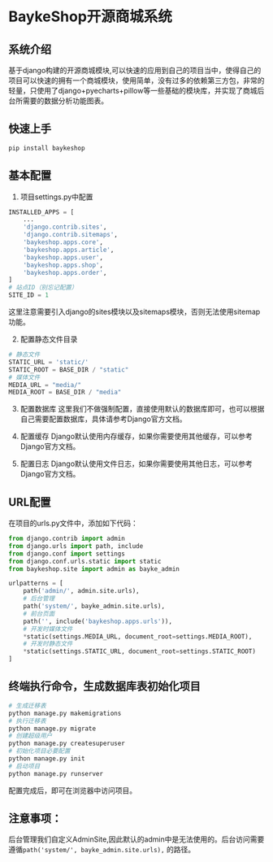 # BaykeShop开源商城系统

## 系统介绍
基于django构建的开源商城模块,可以快速的应用到自己的项目当中，使得自己的项目可以快速的拥有一个商城模块，使用简单，没有过多的依赖第三方包，非常的轻量，只使用了django+pyecharts+pillow等一些基础的模块库，并实现了商城后台所需要的数据分析功能图表。

## 快速上手

```bash
pip install baykeshop
```

## 基本配置
1. 项目settings.py中配置
```python
INSTALLED_APPS = [
    ...
    'django.contrib.sites',
    'django.contrib.sitemaps',
    'baykeshop.apps.core',
    'baykeshop.apps.article',
    'baykeshop.apps.user',
    'baykeshop.apps.shop',
    'baykeshop.apps.order',
]
# 站点ID（别忘记配置）
SITE_ID = 1
```
这里注意需要引入django的sites模块以及sitemaps模块，否则无法使用sitemap功能。

2. 配置静态文件目录
```python
# 静态文件
STATIC_URL = 'static/'
STATIC_ROOT = BASE_DIR / "static"
# 媒体文件
MEDIA_URL = "media/"
MEDIA_ROOT = BASE_DIR / "media"
```

3. 配置数据库
这里我们不做强制配置，直接使用默认的数据库即可，也可以根据自己需要配置数据库，具体请参考Django官方文档。

4. 配置缓存
Django默认使用内存缓存，如果你需要使用其他缓存，可以参考Django官方文档。

5. 配置日志
Django默认使用文件日志，如果你需要使用其他日志，可以参考Django官方文档。

## URL配置
在项目的urls.py文件中，添加如下代码：
```python
from django.contrib import admin
from django.urls import path, include
from django.conf import settings
from django.conf.urls.static import static
from baykeshop.site import admin as bayke_admin

urlpatterns = [
    path('admin/', admin.site.urls),
    # 后台管理
    path('system/', bayke_admin.site.urls),
    # 前台页面
    path('', include('baykeshop.apps.urls')),
    # 开发时媒体文件
    *static(settings.MEDIA_URL, document_root=settings.MEDIA_ROOT),
    # 开发时静态文件
    *static(settings.STATIC_URL, document_root=settings.STATIC_ROOT)
]
```
## 终端执行命令，生成数据库表初始化项目
```python
# 生成迁移表
python manage.py makemigrations
# 执行迁移表
python manage.py migrate
# 创建超级用户
python manage.py createsuperuser
# 初始化项目必要配置
python manage.py init
# 启动项目
python manage.py runserver
```
配置完成后，即可在浏览器中访问项目。

## 注意事项：

后台管理我们自定义AdminSite,因此默认的admin中是无法使用的。后台访问需要遵循`path('system/', bayke_admin.site.urls),` 的路径。

